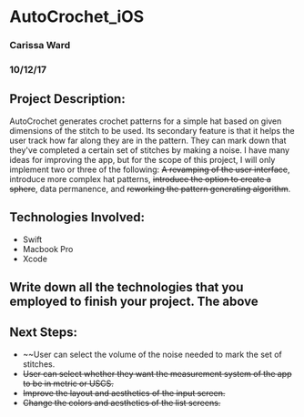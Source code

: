 # AutoCrochet_iOS
### Carissa Ward
### 10/12/17

## Project Description:

AutoCrochet generates crochet patterns for a simple hat based on given dimensions of the stitch to be used. Its secondary feature is that it helps the user track how far along they are in the pattern. They can mark down that they've completed a certain set of stitches by making a noise. I have many ideas for improving the app, but for the scope of this project, I will only implement two or three of the following: ~~A revamping of the user interface~~, introduce more complex hat patterns, ~~introduce the option to create a sphere~~, data permanence, and ~~reworking the pattern generating algorithm~~.

## Technologies Involved:

* Swift
* Macbook Pro
* Xcode

## Write down all the technologies that you employed to finish your project. The above 

## Next Steps:
* ~~User can select the volume of the noise needed to mark the set of stitches.
* ~~User can select whether they want the measurement system of the app to be in metric or USCS.~~
* ~~Improve the layout and aesthetics of the input screen.~~
* ~~Change the colors and aesthetics of the list screens.~~
